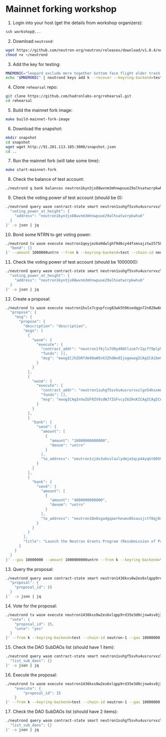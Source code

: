# Mainnet forking workshop

1. Login into your host (get the details from workshop organizers):
``` bash
ssh workshop@...
```
2. Download `neutrond`:
``` bash
wget https://github.com/neutron-org/neutron/releases/download/v1.0.4/neutrond-linux-amd64 -O ~/neutrond
chmod +x ~/neutrond
```
3. Add the key for testing:
``` bash
MNEMONIC="leopard exclude more together bottom face flight elder trash mushroom hidden win demand fog bubble mosquito capital list dress dwarf erosion puzzle lobster clap"
echo "$MNEMONIC" | neutrond keys add k --recover --keyring-backend=test
```
4. Clone `rehearsal` repo:
``` bash
git clone https://github.com/hadronlabs-org/rehearsal.git
cd rehearsal
```
5. Build the mainnet fork image:
``` bash
make build-mainnet-fork-image
```
6. Download the snapshot:
``` bash
mkdir snapshot
cd snapshot
wget wget http://91.201.113.185:3000/snapshot.json
cd ..
```
7. Run the mainnet fork (will take some time):
``` bash
make start-mainnet-fork
```
8. Check the balance of test account:
``` bash
./neutrond q bank balances neutron1kyn3jx88wvnm3mhnwpuue29alhsatwzrpkwhu6
```
9. Check the voting power of test account (should be 0):
``` bash
./neutrond query wasm contract-state smart neutron1suhgf5svhu4usrurvxzlgn54ksxmn8gljarjtxqnapv8kjnp4nrstdxvff '{
  "voting_power_at_height": {
    "address": "neutron1kyn3jx88wvnm3mhnwpuue29alhsatwzrpkwhu6"
  }
}' -o json | jq
```
10. Bond some NTRN to get voting power:
``` bash
./neutrond tx wasm execute neutron1qeyjez6a9dwlghf9d6cy44fxmsajztw257586akk6xn6k88x0gus5djz4e '{
  "bond": {}
}' --amount 1000000untrn --from k --keyring-backend=test --chain-id neutron-1 
```
11. Check the voting power of test account (should be 1000000):
``` bash
./neutrond query wasm contract-state smart neutron1suhgf5svhu4usrurvxzlgn54ksxmn8gljarjtxqnapv8kjnp4nrstdxvff '{
  "voting_power_at_height": {
    "address": "neutron1kyn3jx88wvnm3mhnwpuue29alhsatwzrpkwhu6"
  }
}' -o json | jq
```
12. Create a proposal:
``` bash
./neutrond tx wasm execute neutron1hulx7cgvpfcvg83wk5h96sedqgn72n026w6nl47uht554xhvj9nsgs8v0z '{
  "propose": {
    "msg": {
      "propose": {
        "description": "description",
        "msgs": [
          {
            "wasm": {
              "execute": {
                "contract_addr": "neutron1f6jlx7d9y408tlzue7r2qcf79plp549n30yzqjajjud8vm7m4vdspg933s",
                "funds": [],
                "msg": "ewogICJhZGRfdm90aW5nX3ZhdWx0IjogewogICAgICAibmV3X3ZvdGluZ192YXVsdF9jb250cmFjdCI6ICJuZXV0cm9uMTN2M2YybnBhdHR6MGR3Mmo1ZjdkbHdzZDh2MmxtY2d5dXYzNTh4OHB2M2plYzRkNjBocnM0eDRkcDciCiAgfQp9"
              }
            }
          },
          {
            "wasm": {
              "execute": {
                "contract_addr": "neutron1suhgf5svhu4usrurvxzlgn54ksxmn8gljarjtxqnapv8kjnp4nrstdxvff",
                "funds": [],
                "msg": "ewogICAgInVwZGF0ZV9zdWJfZGFvcyI6IHsKICAgICAgICAidG9fYWRkIjogWwogICAgICAgICAgICB7CiAgICAgICAgICAgICAgICAiYWRkciI6ICJuZXV0cm9uMXpqZHYzdTZzdmxhemx5ZG1qZTJxY3A0NHlxa3QwMDU5Y2h6OGdteWw1eXJrbG1ndjZmenE5Y2hlbHUiCiAgICAgICAgICAgIH0KICAgICAgICBdLAogICAgICAgICJ0b19yZW1vdmUiOiBbXQogICAgfQp9"
              }
            }
          },
          {
            "bank": {
              "send": {
                "amount": [
                  {
                    "amount": "16000000000000",
                    "denom": "untrn"
                  }
                ],
                "to_address": "neutron1zjdv3u6svlazlydmje2qcp44yqkt0059chz8gmyl5yrklmgv6fzq9chelu"
              }
            }
          },
          {
            "bank": {
              "send": {
                "amount": [
                  {
                    "amount": "4000000000000",
                    "denom": "untrn"
                  }
                ],
                "to_address": "neutron18e8vga4gqaerheumv05xausjctf8qj8suw9l2swm3c5f7z864yysx73nw2"
              }
            }
          }
        ],
        "title": "Launch the Neutron Grants Program (Resubmission of Prop N-10)"
      }
    }
  }
}' --gas 10000000 --amount 1000000000untrn --from k --keyring-backend=test --chain-id neutron-1 
```
13. Query the proposal:
``` bash
./neutrond query wasm contract-state smart neutron1436kxs0w2es6xlqpp9rd35e3d0cjnw4sv8j3a7483sgks29jqwgshlt6zh '{
  "proposal": {
    "proposal_id": 15
  }
}'  -o json | jq
```
14. Vote for the proposal:
``` bash
./neutrond tx wasm execute neutron1436kxs0w2es6xlqpp9rd35e3d0cjnw4sv8j3a7483sgks29jqwgshlt6zh '{
  "vote": {
    "proposal_id": 15,
    "vote": "yes"
  }
}' --from k --keyring-backend=test --chain-id neutron-1 --gas 10000000 
```
15. Check the DAO SubDAOs list (should have 1 item):
``` bash
./neutrond query wasm contract-state smart neutron1suhgf5svhu4usrurvxzlgn54ksxmn8gljarjtxqnapv8kjnp4nrstdxvff '{
  "list_sub_daos": {}
}' -o json | jq
```
16. Execute the proposal:
``` bash
./neutrond tx wasm execute neutron1436kxs0w2es6xlqpp9rd35e3d0cjnw4sv8j3a7483sgks29jqwgshlt6zh '{
    "execute": {
        "proposal_id": 15
    }
}' --from k --keyring-backend=test --chain-id neutron-1 --gas 10000000 
```
17. Check the DAO SubDAOs list (should have 2 items):
``` bash
./neutrond query wasm contract-state smart neutron1suhgf5svhu4usrurvxzlgn54ksxmn8gljarjtxqnapv8kjnp4nrstdxvff '{
  "list_sub_daos": {}
}' -o json | jq
```
